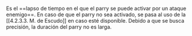 
Es el ==lapso de tiempo en el que el parry se puede activar por un ataque enemigo==. En caso de que el parry no sea activado, se pasa al uso de la [[4.2.3.3. M. de Escudo]] en caso esté disponible. Debido a que se busca precisión, la duración del parry no es larga.